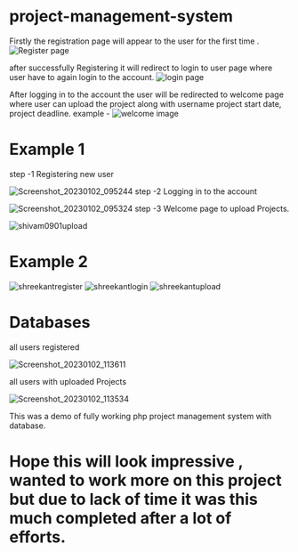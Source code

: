 # project-management-system
Firstly the registration page will appear to the user for the first time .
![Register page](https://user-images.githubusercontent.com/113454708/210196491-01cc9f1c-8e60-4262-950f-e44ea1cf28bf.png)

after successfully Registering it will redirect to login to user page where user have to again login to the account.
![login page](https://user-images.githubusercontent.com/113454708/210196527-c901fdb2-6017-43bc-bc08-1c66989472a4.png)

After logging in to the account the user will be redirected to welcome page where user can upload the project along with username 
project start date, project deadline.
example -
![welcome image](https://user-images.githubusercontent.com/113454708/210196565-039e013d-c09e-4396-905e-3bb1a444f279.png)


# Example 1
step -1 Registering new user

![Screenshot_20230102_095244](https://user-images.githubusercontent.com/113454708/210196610-85ba8f3d-3f60-4d8f-b549-6dccb371762e.png)
step -2 Logging in to the account 

![Screenshot_20230102_095324](https://user-images.githubusercontent.com/113454708/210196631-d290fa50-2b9f-4be5-b9a0-41ed30e77636.png)
step -3 Welcome page to upload Projects.

![shivam0901upload](https://user-images.githubusercontent.com/113454708/210197090-ebd42b24-f743-4be7-a5f8-951966ceddf9.png)

# Example 2
![shreekantregister](https://user-images.githubusercontent.com/113454708/210197380-1b1858c8-67d8-4f83-9fff-a553a70da1cd.png)
![shreekantlogin](https://user-images.githubusercontent.com/113454708/210197382-856c3228-3ddf-425d-a26d-d39387523a25.png)
![shreekantupload](https://user-images.githubusercontent.com/113454708/210197388-0ba402bc-2c10-4192-be17-e8590a132bd9.png)


# Databases

all users registered 

![Screenshot_20230102_113611](https://user-images.githubusercontent.com/113454708/210199301-08053c96-c0c0-482c-a702-6fe627812e8e.png)

all users with uploaded Projects 

![Screenshot_20230102_113534](https://user-images.githubusercontent.com/113454708/210199312-11ba3bd7-57b2-4439-ac18-74772f287fa1.png)



This was a demo of fully working php project management system with database.

# Hope this will look impressive , wanted to work more on this project but due to lack of time it was this much completed after a lot of efforts.

